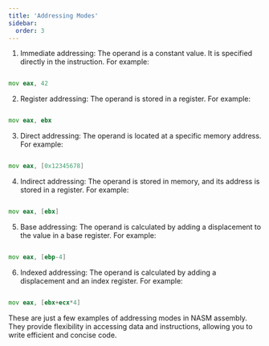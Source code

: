 ```yaml
---
title: 'Addressing Modes'
sidebar:
  order: 3
---
```


 

1. Immediate addressing: The operand is a constant value. It is specified directly in the instruction. For example:

  ```asm

  mov eax, 42

  ```



2. Register addressing: The operand is stored in a register. For example:

  ```asm

  mov eax, ebx

  ```



3. Direct addressing: The operand is located at a specific memory address. For example:

  ```asm

  mov eax, [0x12345678]

  ```



4. Indirect addressing: The operand is stored in memory, and its address is stored in a register. For example:

  ```asm

  mov eax, [ebx]

  ```



5. Base addressing: The operand is calculated by adding a displacement to the value in a base register. For example:

  ```asm

  mov eax, [ebp-4]

  ```



6. Indexed addressing: The operand is calculated by adding a displacement and an index register. For example:

  ```asm

  mov eax, [ebx+ecx*4]

  ```



These are just a few examples of addressing modes in NASM assembly. They provide flexibility in accessing data and instructions, allowing you to write efficient and concise code.